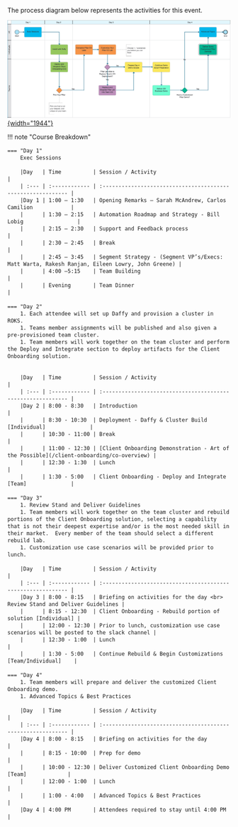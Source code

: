The process diagram below represents the activities for this event.

<a href="https://ibm.biz/SKOTechAcademyProcess" target="_blank">![See it in Blueworks Live!](../src/images/demo-overview-bwl.png){width="1944"}</a>

!!! note "Course Breakdown"

    === "Day 1"
        Exec Sessions
        
        |Day   | Time          | Session / Activity                                           |
        | :--- | :------------ | :----------------------------------------------------------- |
        |Day 1 | 1:00 – 1:30   | Opening Remarks – Sarah McAndrew, Carlos Camilion            |
        |      | 1:30 – 2:15   | Automation Roadmap and Strategy - Bill Lobig                 |
        |      | 2:15 – 2:30   | Support and Feedback process                                 |
        |      | 2:30 – 2:45   | Break                                                        |
        |      | 2:45 – 3:45   | Segment Strategy - (Segment VP’s/Execs: Matt Warta, Rakesh Ranjan, Eileen Lowry, John Greene) |
        |      | 4:00 –5:15    | Team Building                                                |
        |      | Evening       | Team Dinner                                                  |
        
    === "Day 2"
        1. Each attendee will set up Daffy and provision a cluster in ROKS.
        1. Teams member assignments will be published and also given a pre-provisioned team cluster.
        1. Team members will work together on the team cluster and perform the Deploy and Integrate section to deploy artifacts for the Client Onboarding solution.
        

        |Day   | Time          | Session / Activity                                           |
        | :--- | :------------ | :----------------------------------------------------------- |
        |Day 2 | 8:00 - 8:30   | Introduction                                                 |
        |      | 8:30 - 10:30  | Deployment - Daffy & Cluster Build [Individual]              |
        |      | 10:30 - 11:00 | Break                                                        |
        |      | 11:00 - 12:30 | [Client Onboarding Demonstration - Art of the Possible](/client-onboarding/co-overview) |
        |      | 12:30 - 1:30  | Lunch                                                        |
        |      | 1:30 - 5:00   | Client Onboarding - Deploy and Integrate [Team]              |
    
    === "Day 3"
        1. Review Stand and Deliver Guidelines
        1. Team members will work together on the team cluster and rebuild portions of the Client Onboarding solution, selecting a capability that is not their deepest expertise and/or is the most needed skill in their market.  Every member of the team should select a different rebuild lab.
        1. Customization use case scenarios will be provided prior to lunch.
        
        |Day   | Time          | Session / Activity                                           |
        | :--- | :------------ | :----------------------------------------------------------- |
        |Day 3 | 8:00 - 8:15   | Briefing on activities for the day <br> Review Stand and Deliver Guidelines |
        |      | 8:15 - 12:30  | Client Onboarding - Rebuild portion of solution [Individual] |
        |      | 12:00 - 12:30 | Prior to lunch, customization use case scenarios will be posted to the slack channel |
        |      | 12:30 - 1:00  | Lunch                                                        |
        |      | 1:30 - 5:00   | Continue Rebuild & Begin Customizations [Team/Individual]    |

    === "Day 4"
        1. Team members will prepare and deliver the customized Client Onboarding demo. 
        1. Advanced Topics & Best Practices
        
        |Day   | Time          | Session / Activity                                           |
        | :--- | :------------ | :----------------------------------------------------------- |
        |Day 4 | 8:00 - 8:15   | Briefing on activities for the day                           |
        |      | 8:15 - 10:00  | Prep for demo                                                |
        |      | 10:00 - 12:30 | Deliver Customized Client Onboarding Demo [Team]             |
        |      | 12:00 - 1:00  | Lunch                                                        |
        |      | 1:00 - 4:00   | Advanced Topics & Best Practices                             |
        |Day 4 | 4:00 PM       | Attendees required to stay until 4:00 PM                     |


  
